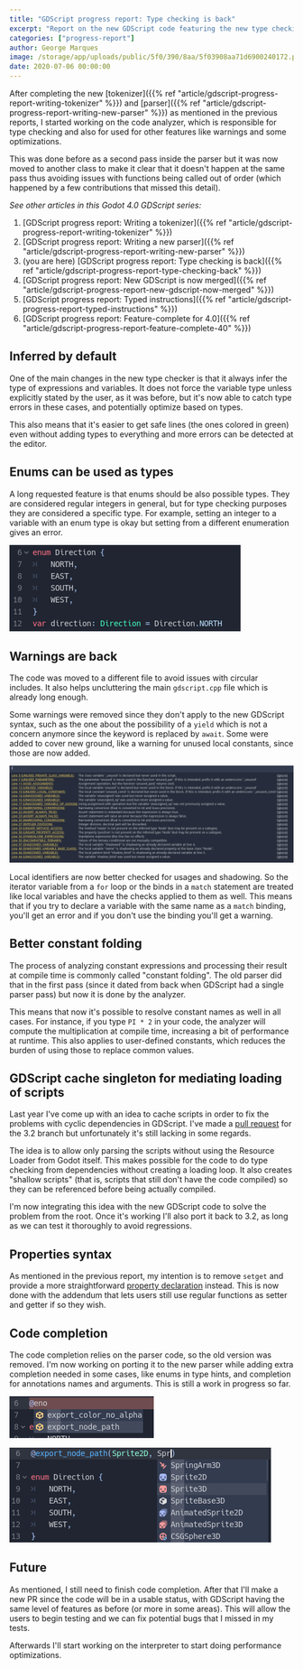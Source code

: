 ```yaml
---
title: "GDScript progress report: Type checking is back"
excerpt: "Report on the new GDScript code featuring the new type checking, warnings, code completion and a few more details."
categories: ["progress-report"]
author: George Marques
image: /storage/app/uploads/public/5f0/390/8aa/5f03908aa71d6900240172.png
date: 2020-07-06 00:00:00
---
```


After completing the new [tokenizer]({{% ref "article/gdscript-progress-report-writing-tokenizer" %}}) and [parser]({{% ref "article/gdscript-progress-report-writing-new-parser" %}}) as mentioned in the previous reports, I started working on the code analyzer, which is responsible for type checking and also for used for other features like warnings and some optimizations.

This was done before as a second pass inside the parser but it was now moved to another class to make it clear that it doesn't happen at the same pass thus avoiding issues with functions being called out of order (which happened by a few contributions that missed this detail).

*See other articles in this Godot 4.0 GDScript series:*

1. [GDScript progress report: Writing a tokenizer]({{% ref "article/gdscript-progress-report-writing-tokenizer" %}})
2. [GDScript progress report: Writing a new parser]({{% ref "article/gdscript-progress-report-writing-new-parser" %}})
3. (you are here) [GDScript progress report: Type checking is back]({{% ref "article/gdscript-progress-report-type-checking-back" %}})
4. [GDScript progress report: New GDScript is now merged]({{% ref "article/gdscript-progress-report-new-gdscript-now-merged" %}})
5. [GDScript progress report: Typed instructions]({{% ref "article/gdscript-progress-report-typed-instructions" %}})
6. [GDScript progress report: Feature-complete for 4.0]({{% ref "article/gdscript-progress-report-feature-complete-40" %}})

## Inferred by default

One of the main changes in the new type checker is that it always infer the type of expressions and variables. It does not force the variable type unless explicitly stated by the user, as it was before, but it's now able to catch type errors in these cases, and potentially optimize based on types.

This also means that it's easier to get safe lines (the ones colored in green) even without adding types to everything and more errors can be detected at the editor.

## Enums can be used as types

A long requested feature is that enums should be also possible types. They are considered regular integers in general, but for type checking purposes they are considered a specific type. For example, setting an integer to a variable with an enum type is okay but setting from a different enumeration gives an error.

![](/storage/app/media/gdscript-enum-type.png)

## Warnings are back

The code was moved to a different file to avoid issues with circular includes. It also helps uncluttering the main `gdscript.cpp` file which is already long enough.

Some warnings were removed since they don't apply to the new GDScript syntax, such as the one about the possibility of a `yield` which is not a concern anymore since the keyword is replaced by `await`. Some were added to cover new ground, like a warning for unused local constants, since those are now added.

![](/storage/app/media/gdscript-warnings.png)

Local identifiers are now better checked for usages and shadowing. So the iterator variable from a `for` loop or the binds in a `match` statement are treated like local variables and have the checks applied to them as well. This means that if you try to declare a variable with the same name as a `match` binding, you'll get an error and if you don't use the binding you'll get a warning.

## Better constant folding

The process of analyzing constant expressions and processing their result at compile time is commonly called "constant folding". The old parser did that in the first pass (since it dated from back when GDScript had a single parser pass) but now it is done by the analyzer.

This means that now it's possible to resolve constant names as well in all cases. For instance, if you type `PI * 2` in your code, the analyzer will compute the multiplication at compile time, increasing a bit of performance at runtime. This also applies to user-defined constants, which reduces the burden of using those to replace common values.

## GDScript cache singleton for mediating loading of scripts

Last year I've come up with an idea to cache scripts in order to fix the problems with cyclic dependencies in GDScript. I've made a [pull request](https://github.com/godotengine/godot/pull/38118) for the 3.2 branch but unfortunately it's still lacking in some regards.

The idea is to allow only parsing the scripts without using the Resource Loader from Godot itself. This makes possible for the code to do type checking from dependencies without creating a loading loop. It also creates "shallow scripts" (that is, scripts that still don't have the code compiled) so they can be referenced before being actually compiled.

I'm now integrating this idea with the new GDScript code to solve the problem from the root. Once it's working I'll also port it back to 3.2, as long as we can test it thoroughly to avoid regressions.

## Properties syntax

As mentioned in the previous report, my intention is to remove `setget` and provide a more straightforward [property declaration](https://github.com/godotengine/godot-proposals/issues/844) instead. This is now done with the addendum that lets users still use regular functions as setter and getter if so they wish.

## Code completion

The code completion relies on the parser code, so the old version was removed. I'm now working on porting it to the new parser while adding extra completion needed in some cases, like enums in type hints, and completion for annotations names and arguments. This is still a work in progress so far.

![](/storage/app/media/gdscript-completion-annotation.png)

![](/storage/app/media/gdscript-completion-annotation-args.png)

## Future

As mentioned, I still need to finish code completion. After that I'll make a new PR since the code will be in a usable status, with GDScript having the same level of features as before (or more in some areas). This will allow the users to begin testing and we can fix potential bugs that I missed in my tests.

Afterwards I'll start working on the interpreter to start doing performance optimizations.
